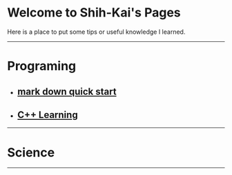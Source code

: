 # Welcome to Shih-Kai's Pages
Here is a place to put some tips or useful knowledge I learned.

---
# Programing
* ## [mark down quick start](mark_down_quick_start.md)
* ## [C++ Learning](C++learning.md)
---
# Science
---
